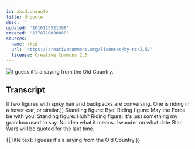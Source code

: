 ```yaml
---
id: xkcd.unquote
title: Unquote
desc: ''
updated: '1616125521398'
created: '1378710000000'
sources:
  name: xkcd
  url: 'https://creativecommons.org/licenses/by-nc/2.5/'
  license: Creative Commons 2.5
---
```

![I guess it's a saying from the Old Country.](https://imgs.xkcd.com/comics/unquote.png)

## Transcript
[[Two figures with spiky hair and backpacks are conversing. One is riding in a hover-car, or similar.]]
Standing figure: Bye! 
Riding figure: May the Force be with you!
Standing figure: Huh?
Riding figure: It's just something my grandma used to say. No idea what it means.
I wonder on what date Star Wars will be quoted for the last time. 

{{Title text: I guess it's a saying from the Old Country.}}
